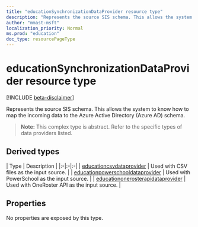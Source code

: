 ```yaml
---
title: "educationSynchronizationDataProvider resource type"
description: "Represents the source SIS schema. This allows the system to know how to map the incoming data to the Azure Active Directory (Azure AD) schema. "
author: "mmast-msft"
localization_priority: Normal
ms.prod: "education"
doc_type: resourcePageType
---
```


# educationSynchronizationDataProvider resource type

[!INCLUDE [beta-disclaimer](../../includes/beta-disclaimer.md)]

Represents the source SIS schema. This allows the system to know how to map the incoming data to the Azure Active Directory (Azure AD) schema.

> **Note:** This complex type is abstract. Refer to the specific types of data providers listed.

## Derived types
| Type | Description |
|:-|:-|:-|
| [educationcsvdataprovider](educationcsvdataprovider.md) | Used with CSV files as the input source. |
| [educationpowerschooldataprovider](educationpowerschooldataprovider.md) | Used with PowerSchool as the input source. |
| [educationonerosterapidataprovider](educationonerosterapidataprovider.md) | Used with OneRoster API as the input source. |

## Properties

No properties are exposed by this type.
<!--
{
  "type": "#page.annotation",
  "suppressions": [
    "Error: /api-reference/beta/resources/educationsynchronizationdataprovider.md:\r\n      Exception processing links.\r\n    System.ArgumentException: Link Definition was null. Link text: !INCLUDE [beta-disclaimer](../../includes/beta-disclaimer.md)\r\n      at ApiDoctor.Validation.DocFile.get_LinkDestinations()\r\n      at ApiDoctor.Validation.DocSet.ValidateLinks(Boolean includeWarnings, String[] relativePathForFiles, IssueLogger issues, Boolean requireFilenameCaseMatch, Boolean printOrphanedFiles)"
  ]
}
-->
